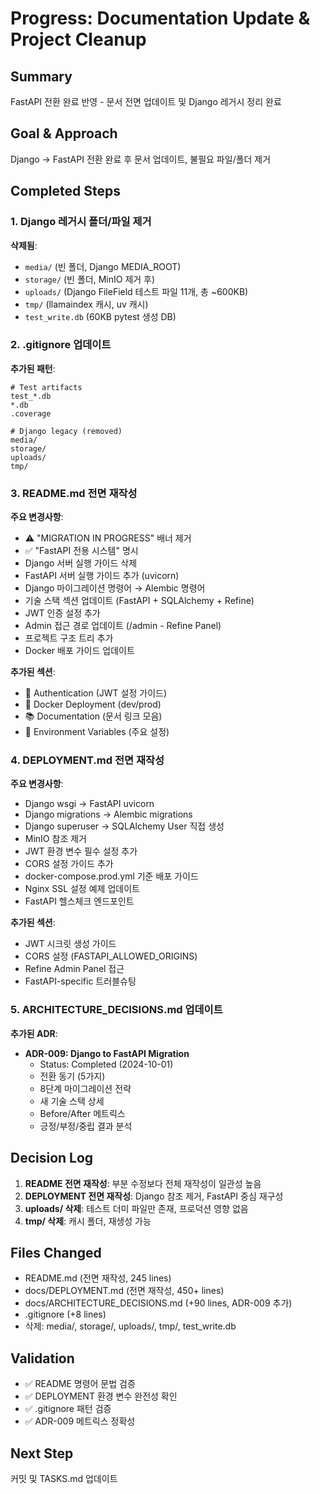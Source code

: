 # Progress: Documentation Update & Project Cleanup

## Summary
FastAPI 전환 완료 반영 - 문서 전면 업데이트 및 Django 레거시 정리 완료

## Goal & Approach
Django → FastAPI 전환 완료 후 문서 업데이트, 불필요 파일/폴더 제거

## Completed Steps

### 1. Django 레거시 폴더/파일 제거
**삭제됨**:
- `media/` (빈 폴더, Django MEDIA_ROOT)
- `storage/` (빈 폴더, MinIO 제거 후)
- `uploads/` (Django FileField 테스트 파일 11개, 총 ~600KB)
- `tmp/` (llamaindex 캐시, uv 캐시)
- `test_write.db` (60KB pytest 생성 DB)

### 2. .gitignore 업데이트
**추가된 패턴**:
```
# Test artifacts
test_*.db
*.db
.coverage

# Django legacy (removed)
media/
storage/
uploads/
tmp/
```

### 3. README.md 전면 재작성
**주요 변경사항**:
- ⚠️ "MIGRATION IN PROGRESS" 배너 제거
- ✅ "FastAPI 전용 시스템" 명시
- Django 서버 실행 가이드 삭제
- FastAPI 서버 실행 가이드 추가 (uvicorn)
- Django 마이그레이션 명령어 → Alembic 명령어
- 기술 스택 섹션 업데이트 (FastAPI + SQLAlchemy + Refine)
- JWT 인증 설정 추가
- Admin 접근 경로 업데이트 (/admin - Refine Panel)
- 프로젝트 구조 트리 추가
- Docker 배포 가이드 업데이트

**추가된 섹션**:
- 🔐 Authentication (JWT 설정 가이드)
- 🐳 Docker Deployment (dev/prod)
- 📚 Documentation (문서 링크 모음)
- 🔧 Environment Variables (주요 설정)

### 4. DEPLOYMENT.md 전면 재작성
**주요 변경사항**:
- Django wsgi → FastAPI uvicorn
- Django migrations → Alembic migrations
- Django superuser → SQLAlchemy User 직접 생성
- MinIO 참조 제거
- JWT 환경 변수 필수 설정 추가
- CORS 설정 가이드 추가
- docker-compose.prod.yml 기준 배포 가이드
- Nginx SSL 설정 예제 업데이트
- FastAPI 헬스체크 엔드포인트

**추가된 섹션**:
- JWT 시크릿 생성 가이드
- CORS 설정 (FASTAPI_ALLOWED_ORIGINS)
- Refine Admin Panel 접근
- FastAPI-specific 트러블슈팅

### 5. ARCHITECTURE_DECISIONS.md 업데이트
**추가된 ADR**:
- **ADR-009: Django to FastAPI Migration**
  - Status: Completed (2024-10-01)
  - 전환 동기 (5가지)
  - 8단계 마이그레이션 전략
  - 새 기술 스택 상세
  - Before/After 메트릭스
  - 긍정/부정/중립 결과 분석

## Decision Log
1. **README 전면 재작성**: 부분 수정보다 전체 재작성이 일관성 높음
2. **DEPLOYMENT 전면 재작성**: Django 참조 제거, FastAPI 중심 재구성
3. **uploads/ 삭제**: 테스트 더미 파일만 존재, 프로덕션 영향 없음
4. **tmp/ 삭제**: 캐시 폴더, 재생성 가능

## Files Changed
- README.md (전면 재작성, 245 lines)
- docs/DEPLOYMENT.md (전면 재작성, 450+ lines)
- docs/ARCHITECTURE_DECISIONS.md (+90 lines, ADR-009 추가)
- .gitignore (+8 lines)
- 삭제: media/, storage/, uploads/, tmp/, test_write.db

## Validation
- ✅ README 명령어 문법 검증
- ✅ DEPLOYMENT 환경 변수 완전성 확인
- ✅ .gitignore 패턴 검증
- ✅ ADR-009 메트릭스 정확성

## Next Step
커밋 및 TASKS.md 업데이트
